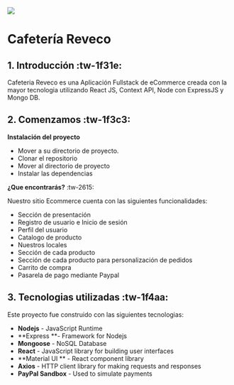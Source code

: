 ![](https://imgtr.ee/images/2023/03/31/UZKTQ.gif)

# **Cafetería Reveco**



## 1. Introducción :tw-1f31e:

Cafeteria Reveco es una Aplicación Fullstack de eCommerce creada con la mayor tecnologia utilizando React JS, Context API, Node con ExpressJS y Mongo DB.

## 2. Comenzamos :tw-1f3c3:

**Instalación del proyecto**
- Mover a su directorio de proyecto.
- Clonar el repositorio
- Mover al directorio de proyecto
- Instalar las dependencias

**¿Que encontrarás?** :tw-2615:

Nuestro sitio Ecommerce cuenta con las siguientes funcionalidades:
- Sección  de presentación 
- Registro de usuario e Inicio de sesión
- Perfil del usuario
- Catalogo de producto
- Nuestros locales
- Sección de cada producto
- Sección de cada producto para personalización de pedidos
- Carrito de compra
- Pasarela de pago mediante Paypal




## 3. Tecnologias utilizadas :tw-1f4aa:
Este proyecto fue construido con las siguientes tecnologias:
- **Nodejs** - JavaScript Runtime
- **Express **- Framework for Nodejs
- **Mongoose** - NoSQL Database
- **React** - JavaScript library for building user interfaces
- **Material UI ** - React component library
- **Axios** - HTTP client library for making requests and responses
- **PayPal Sandbox** - Used to simulate payments
